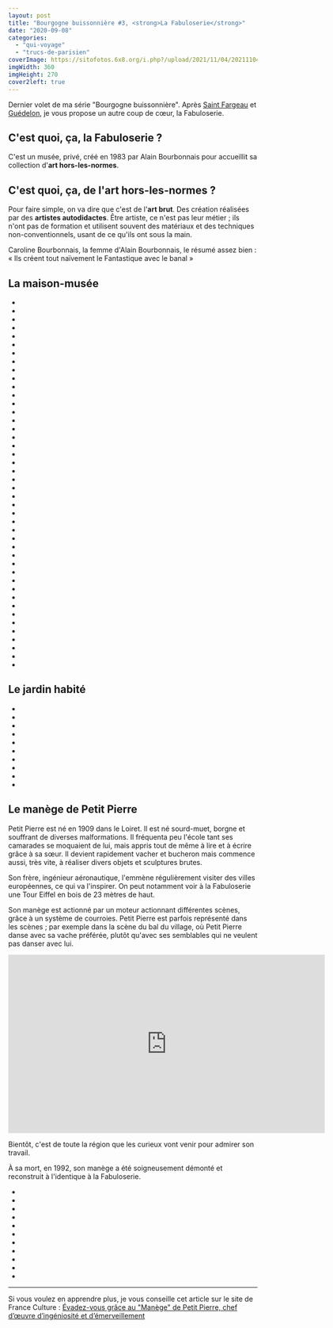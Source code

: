 ```yaml
---
layout: post
title: "Bourgogne buissonnière #3, <strong>La Fabuloserie</strong>"
date: "2020-09-08"
categories: 
  - "qui-voyage"
  - "trucs-de-parisien"
coverImage: https://sitofotos.6x8.org/i.php?/upload/2021/11/04/20211104204630-26ff93da-xx.jpg
imgWidth: 360
imgHeight: 270
cover2left: true
---
```


Dernier volet de ma série "Bourgogne buissonnière". Après [Saint Fargeau](/2020/08/bourgogne-buissonniere-1-saint-fargeau/) et [Guédelon](/2020/09/bourgogne-buissonniere-2-guedelon/), je vous propose un autre coup de cœur, la Fabuloserie.

## C'est quoi, ça, la Fabuloserie ?

C'est un musée, privé, créé en 1983 par Alain Bourbonnais pour accueillit sa collection d'**art hors-les-normes**.

## C'est quoi, ça, de l'art hors-les-normes ?

Pour faire simple, on va dire que c'est de l'**art brut**. Des création réalisées par des **artistes autodidactes**. Être artiste, ce n'est pas leur métier ; ils n'ont pas de formation et utilisent souvent des matériaux et des techniques non-conventionnels, usant de ce qu'ils ont sous la main.

Caroline Bourbonnais, la femme d'Alain Bourbonnais, le résumé assez bien : « Ils créent tout naïvement le Fantastique avec le banal »

## La maison-musée

<div id="maison-slider" class="splide">
<div class="splide__track">
<ul class="splide__list">
<li class="splide__slide"><img src="https://sitofotos.6x8.org/i.php?/upload/2021/11/04/20211104211752-8413a2d2-xx.jpg" alt=""></li>
<li class="splide__slide"><img src="https://sitofotos.6x8.org/i.php?/upload/2021/11/04/20211104204448-570aef11-xx.jpg" alt=""></li>
<li class="splide__slide"><img src="https://sitofotos.6x8.org/i.php?/upload/2021/11/04/20211104204509-13fe4793-xx.jpg" alt=""></li>
<li class="splide__slide"><img src="https://sitofotos.6x8.org/i.php?/upload/2021/11/04/20211104204515-a38d7a27-xx.jpg" alt=""></li>
<li class="splide__slide"><img src="https://sitofotos.6x8.org/i.php?/upload/2021/11/04/20211104204524-94e0db9d-xx.jpg" alt=""></li>
<li class="splide__slide"><img src="https://sitofotos.6x8.org/i.php?/upload/2021/11/04/20211104204527-06ccb33d-xx.jpg" alt=""></li>
<li class="splide__slide"><img src="https://sitofotos.6x8.org/_data/i/upload/2021/11/04/20211104204533-4be3bbf9-xx.jpg" alt=""></li>
<li class="splide__slide"><img src="https://sitofotos.6x8.org/i.php?/upload/2021/11/04/20211104204535-e2d67bda-xx.jpg" alt=""></li>
<li class="splide__slide"><img src="https://sitofotos.6x8.org/i.php?/upload/2021/11/04/20211104204538-4363c434-xx.jpg" alt=""></li>
<li class="splide__slide"><img src="https://sitofotos.6x8.org/i.php?/upload/2021/11/04/20211104204540-94173354-xx.jpg" alt=""></li>
<li class="splide__slide"><img src="https://sitofotos.6x8.org/_data/i/upload/2021/11/04/20211104204547-5007bec5-xx.jpg" alt=""></li>
<li class="splide__slide"><img src="https://sitofotos.6x8.org/i.php?/upload/2021/11/04/20211104204549-84ac62ce-xx.jpg" alt=""></li>
<li class="splide__slide"><img src="https://sitofotos.6x8.org/i.php?/upload/2021/11/04/20211104204552-dff161dd-xx.jpg" alt=""></li>
<li class="splide__slide"><img src="https://sitofotos.6x8.org/_data/i/upload/2021/11/04/20211104204559-59f3e520-xx.jpg" alt=""></li>
<li class="splide__slide"><img src="https://sitofotos.6x8.org/_data/i/upload/2021/11/04/20211104204601-ed5e0acd-xx.jpg" alt=""></li>
<li class="splide__slide"><img src="https://sitofotos.6x8.org/_data/i/upload/2021/11/04/20211104204603-4ef675b4-xx.jpg" alt=""></li>
<li class="splide__slide"><img src="https://sitofotos.6x8.org/i.php?/upload/2021/11/04/20211104204610-54a1c81e-xx.jpg" alt=""></li>
<li class="splide__slide"><img src="https://sitofotos.6x8.org/i.php?/upload/2021/11/04/20211104204545-e7515839-xx.jpg" alt=""></li>
<li class="splide__slide"><img src="https://sitofotos.6x8.org/i.php?/upload/2021/11/04/20211104204615-a548fe7b-xx.jpg" alt=""></li>
<li class="splide__slide"><img src="https://sitofotos.6x8.org/i.php?/upload/2021/11/04/20211104204620-9a6569f7-xx.jpg" alt=""></li>
<li class="splide__slide"><img src="https://sitofotos.6x8.org/i.php?/upload/2021/11/04/20211104204457-85739c57-xx.jpg" alt=""></li>
<li class="splide__slide"><img src="https://sitofotos.6x8.org/i.php?/upload/2021/11/04/20211104204453-b735a8e3-xx.jpg" alt=""></li>
<li class="splide__slide"><img src="https://sitofotos.6x8.org/i.php?/upload/2021/11/04/20211104204439-36501ddd-xx.jpg" alt=""></li>
<li class="splide__slide"><img src="https://sitofotos.6x8.org/i.php?/upload/2021/11/04/20211104204450-cf98eb49-xx.jpg" alt=""></li>
<li class="splide__slide"><img src="https://sitofotos.6x8.org/i.php?/upload/2021/11/04/20211104204445-f7574bed-xx.jpg" alt=""></li>
<li class="splide__slide"><img src="https://sitofotos.6x8.org/i.php?/upload/2021/11/04/20211104204503-4194b18d-xx.jpg" alt=""></li>
<li class="splide__slide"><img src="https://sitofotos.6x8.org/i.php?/upload/2021/11/04/20211104204506-a6e1cedb-xx.jpg" alt=""></li>
<li class="splide__slide"><img src="https://sitofotos.6x8.org/i.php?/upload/2021/11/04/20211104204508-d1ecb825-xx.jpg" alt=""></li>
<li class="splide__slide"><img src="https://sitofotos.6x8.org/i.php?/upload/2021/11/04/20211104204518-d145d713-xx.jpg" alt=""></li>
<li class="splide__slide"><img src="https://sitofotos.6x8.org/i.php?/upload/2021/11/04/20211104204519-6cc003ed-xx.jpg" alt=""></li>
<li class="splide__slide"><img src="https://sitofotos.6x8.org/i.php?/upload/2021/11/04/20211104204522-8e38d3d3-xx.jpg" alt=""></li>
<li class="splide__slide"><img src="https://sitofotos.6x8.org/i.php?/upload/2021/11/04/20211104204530-266c8238-xx.jpg" alt=""></li>
<li class="splide__slide"><img src="https://sitofotos.6x8.org/i.php?/upload/2021/11/04/20211104204542-f33ac97c-xx.jpg" alt=""></li>
<li class="splide__slide"><img src="https://sitofotos.6x8.org/i.php?/upload/2021/11/04/20211104204550-bea60f62-xx.jpg" alt=""></li>
<li class="splide__slide"><img src="https://sitofotos.6x8.org/i.php?/upload/2021/11/04/20211104204554-6b192415-xx.jpg" alt=""></li>
<li class="splide__slide"><img src="https://sitofotos.6x8.org/i.php?/upload/2021/11/04/20211104204557-4ee8efc0-xx.jpg" alt=""></li>
<li class="splide__slide"><img src="https://sitofotos.6x8.org/i.php?/upload/2021/11/04/20211104204605-71ba58ab-xx.jpg" alt=""></li>
<li class="splide__slide"><img src="https://sitofotos.6x8.org/i.php?/upload/2021/11/04/20211104204609-57d93490-xx.jpg" alt=""></li>
<li class="splide__slide"><img src="https://sitofotos.6x8.org/i.php?/upload/2021/11/04/20211104204612-b034af03-xx.jpg" alt=""></li>
<li class="splide__slide"><img src="https://sitofotos.6x8.org/i.php?/upload/2021/11/04/20211104204618-4dbf7c08-xx.jpg" alt=""></li>
<li class="splide__slide"><img src="https://sitofotos.6x8.org/i.php?/upload/2021/11/04/20211104204622-a1c74bb0-xx.jpg" alt=""></li>
<li class="splide__slide"><img src="https://sitofotos.6x8.org/i.php?/upload/2021/11/04/20211104204627-1bbc200b-xx.jpg" alt=""></li>
<li class="splide__slide"><img src="https://sitofotos.6x8.org/i.php?/upload/2021/11/04/20211104204625-40cfeb43-xx.jpg" alt=""></li>
<li class="splide__slide"><img src="https://sitofotos.6x8.org/i.php?/upload/2021/11/04/20211104204501-e40ec17c-xx.jpg" alt=""></li>
</ul>
</div>
</div>

## Le jardin habité

<div id="jardin-slider" class="splide">
<div class="splide__track">
<ul class="splide__list">
<li class="splide__slide"><img src="https://sitofotos.6x8.org/i.php?/upload/2021/11/04/20211104204633-385a8ec3-xx.jpg" alt=""></li>
<li class="splide__slide"><img src="https://sitofotos.6x8.org/i.php?/upload/2021/11/04/20211104204637-a5bcc086-xx.jpg" alt=""></li>
<li class="splide__slide"><img src="https://sitofotos.6x8.org/i.php?/upload/2021/11/04/20211104204640-a15ab19f-xx.jpg" alt=""></li>
<li class="splide__slide"><img src="https://sitofotos.6x8.org/i.php?/upload/2021/11/04/20211104204712-c7e09b92-xx.jpg" alt=""></li>
<li class="splide__slide"><img src="https://sitofotos.6x8.org/i.php?/upload/2021/11/04/20211104204717-a534d111-xx.jpg" alt=""></li>
<li class="splide__slide"><img src="https://sitofotos.6x8.org/i.php?/upload/2021/11/04/20211104204720-87ba0e39-xx.jpg" alt=""></li>
<li class="splide__slide"><img src="https://sitofotos.6x8.org/i.php?/upload/2021/11/04/20211104204709-36efef48-xx.jpg" alt=""></li>
<li class="splide__slide"><img src="https://sitofotos.6x8.org/i.php?/upload/2021/11/04/20211104204705-11d5e535-xx.jpg" alt=""></li>
<li class="splide__slide"><img src="https://sitofotos.6x8.org/i.php?/upload/2021/11/04/20211104204646-65edc39c-xx.jpg" alt=""></li>
<li class="splide__slide"><img src="https://sitofotos.6x8.org/i.php?/upload/2021/11/04/20211104204643-59a17019-xx.jpg" alt=""></li>
</ul>
</div>
</div>

## Le manège de Petit Pierre

Petit Pierre est né en 1909 dans le Loiret. Il est né sourd-muet, borgne et souffrant de diverses malformations. Il fréquenta peu l'école tant ses camarades se moquaient de lui, mais appris tout de même à lire et à écrire grâce à sa sœur. Il devient rapidement vacher et bucheron mais commence aussi, très vite, à réaliser divers objets et sculptures brutes.

Son frère, ingénieur aéronautique, l'emmène régulièrement visiter des villes européennes, ce qui va l'inspirer. On peut notamment voir à la Fabuloserie une Tour Eiffel en bois de 23 mètres de haut.

Son manège est actionné par un moteur actionnant différentes scènes, grâce à un système de courroies. Petit Pierre est parfois représenté dans les scènes ; par exemple dans la scène du bal du village, où Petit Pierre danse avec sa vache préférée, plutôt qu'avec ses semblables qui ne veulent pas danser avec lui.

<iframe src="https://player.vimeo.com/video/455933210" width="640" height="360" frameborder="0" allow="autoplay; fullscreen" allowfullscreen></iframe>

Bientôt, c'est de toute la région que les curieux vont venir pour admirer son travail.

À sa mort, en 1992, son manège a été soigneusement démonté et reconstruit à l'identique à la Fabuloserie.

<div id="manege-slider" class="splide">
<div class="splide__track">
<ul class="splide__list">
<li class="splide__slide"><img src="https://sitofotos.6x8.org/i.php?/upload/2021/11/04/20211104211750-cbd641e1-xx.jpg" alt=""></li>
<li class="splide__slide"><img src="https://sitofotos.6x8.org/i.php?/upload/2021/11/04/20211104211743-1c329e76-xx.jpg" alt=""></li>
<li class="splide__slide"><img src="https://sitofotos.6x8.org/i.php?/upload/2021/11/04/20211104211737-6646a1ab-xx.jpg" alt=""></li>
<li class="splide__slide"><img src="https://sitofotos.6x8.org/i.php?/upload/2021/11/04/20211104211746-62a47b59-xx.jpg" alt=""></li>
<li class="splide__slide"><img src="https://sitofotos.6x8.org/i.php?/upload/2021/11/04/20211104204649-42c82907-xx.jpg" alt=""></li>
<li class="splide__slide"><img src="https://sitofotos.6x8.org/_data/i/upload/2021/11/04/20211104204655-3d01adf1-xx.jpg" alt=""></li>
<li class="splide__slide"><img src="https://sitofotos.6x8.org/i.php?/upload/2021/11/04/20211104204652-ef56e5fe-xx.jpg" alt=""></li>
<li class="splide__slide"><img src="https://sitofotos.6x8.org/i.php?/upload/2021/11/04/20211104204703-f6220b1c-xx.jpg" alt=""></li>
<li class="splide__slide"><img src="https://sitofotos.6x8.org/i.php?/upload/2021/11/04/20211104204658-144bd5a2-xx.jpg" alt=""></li>
<li class="splide__slide"><img src="https://sitofotos.6x8.org/i.php?/upload/2021/11/04/20211104211734-dd1f10f0-xx.jpg" alt=""></li>
<li class="splide__slide"><img src="https://sitofotos.6x8.org/i.php?/upload/2021/11/04/20211104204700-9ecbe170-xx.jpg" alt=""></li>
</ul>
</div>
</div>

* * *

Si vous voulez en apprendre plus, je vous conseille cet article sur le site de France Culture : [Évadez-vous grâce au "Manège" de Petit Pierre, chef d’œuvre d’ingéniosité et d’émerveillement](https://www.franceculture.fr/sculpture/evadez-vous-grace-au-manege-de-petit-pierre-chef-doeuvre-dingeniosite-et-demerveillement)
